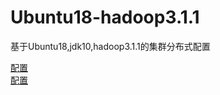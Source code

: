 # Ubuntu18-hadoop3.1.1
基于Ubuntu18,jdk10,hadoop3.1.1的集群分布式配置

[配置](https://github.com/Nolansheng/-Ubuntu18-hadoop3.1.1-/blob/master/%E9%85%8D%E7%BD%AE.md)  
[配置](#Nolansheng/Ubuntu18-hadoop3.1.1/blob/master/%E9%85%8D%E7%BD%AE.md#1%E5%87%86%E5%A4%87%E5%B7%A5%E4%BD%9C)
